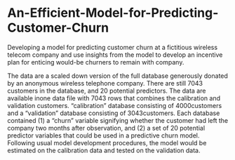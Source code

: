 # An-Efficient-Model-for-Predicting-Customer-Churn
Developing a model for predicting customer churn at a fictitious wireless telecom company and use insights from the model to develop an incentive plan for enticing would-be churners to remain with company.

The data are a scaled down version of the full database generously donated by an anonymous wireless telephone company. 
There are still 7043 customers in the database, and 20 potential predictors. 
The data are available inone data file with 7043 rows that combines the calibration and validation customers. 
“calibration” database consisting of 4000customers and a “validation” database consisting of 3043customers. 
Each database contained (1) a “churn” variable signifying whether the customer had left the company two months after observation, and (2) a set of 20 potential predictor variables that could be used in a predictive churn model. 
Following usual model development procedures, the model would be estimated on the calibration data and tested on the validation data. 

